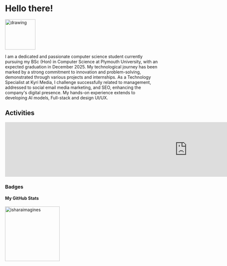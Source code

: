 # Hello there!

<img src="https://github.com/user-attachments/assets/8fe96759-d139-499c-a842-d9215c1e839a" alt="drawing" width="100"/>

<p>I am a dedicated and passionate computer science student currently pursuing my BSc (Hon) in Computer Science at Plymouth University, with an expected graduation in December 2025. My technological journey has been marked by a strong commitment to innovation and problem-solving, demonstrated through various projects and internships. As a Technology Specialist at Kyri Media, I challenge successfully related to management, addressed to social email media marketing, and SEO, enhancing the company's digital presence. My hands-on experience extends to developing AI models, Full-stack and design UI/UX. </p>

## Activities
<iframe src="https://www.gitch.art/api/og/isharaimagines?color=74b816" width="1200" height="180" frameborder="0" scrolling="no"></iframe>

### Badges

#### My GitHub Stats

<img align="center" height="180em" src="https://github-readme-stats.vercel.app/api/top-langs/?username=isharaimagines&hide=html,css&layout=compact&theme=nightowl" alt=isharaimagines />
